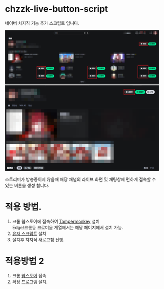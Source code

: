 # chzzk-live-button-script
네이버 치지직 기능 추가 스크립트 입니다.

<p>
  <img src="https://github.com/q20021410/chzzk-live-button-script/blob/main/img/feature1.png">
  <img src="https://github.com/q20021410/chzzk-live-button-script/blob/main/img/feature2.png">
</p>

스트리머가 방송중이지 않을때 해당 채널의 라이브 화면 및 채팅창에 편하게 접속할 수 있는 버튼을 생성 합니다.

# 적용 방법.
1. 크롬 웹스토어에 접속하여 [Tampermonkey](https://chromewebstore.google.com/detail/tampermonkey/dhdgffkkebhmkfjojejmpbldmpobfkfo) 설치<br>
Edge/크롬등 크로미움 계열에서는 해당 페이지에서 설치 가능.
2. [유저 스크립트](https://github.com/q20021410/chzzk-live-button-script/raw/main/script.user.js) 설치
3. 설치후 치지직 새로고침 진행.

# 적용방법 2

1. 크롬 [웹스토어](https://chromewebstore.google.com/detail/%EC%B9%98%EC%A7%80%EC%A7%81-%EB%9D%BC%EC%9D%B4%EB%B8%8C-%EB%B2%84%ED%8A%BC-%EC%B6%94%EA%B0%80/efllgmfceaddieiifklpppiappbhadji?hl=ko&authuser=0) 접속
2. 확장 프로그램 설치.
